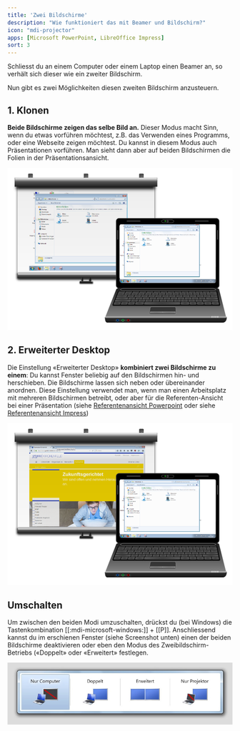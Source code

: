 ```yaml
---
title: 'Zwei Bildschirme'
description: "Wie funktioniert das mit Beamer und Bildschirm?"
icon: "mdi-projector"
apps: [Microsoft PowerPoint, LibreOffice Impress]
sort: 3
---
```




Schliesst du an einem Computer oder einem Laptop einen Beamer an, so verhält sich dieser wie ein zweiter Bildschirm.

Nun gibt es zwei Möglichkeiten diesen zweiten Bildschirm anzusteuern.

## 1. Klonen
**Beide Bildschirme zeigen das selbe Bild an.** Dieser Modus macht Sinn, wenn du etwas vorführen möchtest, z.B. das Verwenden eines Programms, oder eine Webseite zeigen möchtest. Du kannst in diesem Modus auch Präsentationen vorführen. Man sieht dann aber auf beiden Bildschirmen die Folien in der Präsentationsansicht.


![Laptop und Beamer im Klonmodus](./images/klonen.png)

## 2. Erweiterter Desktop
Die Einstellung «Erweiterter Desktop» **kombiniert zwei Bildschirme zu einem**: Du kannst Fenster beliebig auf den Bildschirmen hin- und herschieben. Die Bildschirme lassen sich neben oder übereinander anordnen. Diese Einstellung verwendet man, wenn man einen Arbeitsplatz mit mehreren Bildschirmen betreibt, oder aber für die Referenten-Ansicht bei einer Präsentation (siehe [Referentenansicht Powerpoint](../../powerpoint/referentenansicht/) oder siehe [Referentenansicht Impress](../../impress/referentenansicht/))

![Laptop und Beamer mit erweitertem Desktop](./images/erweiterter-desktop.png)


## Umschalten
Um zwischen den beiden Modi umzuschalten, drückst du (bei Windows) die Tastenkombination [[:mdi-microsoft-windows:]] + [[P]]. Anschliessend kannst du im erschienen Fenster (siehe Screenshot unten) einen der beiden Bildschirme deaktivieren oder eben den Modus des Zweibildschirm-Betriebs («Doppelt» oder «Erweitert» festlegen.

![Auswahl des Betriebsmodus für mehrere Bildschirme](./images/windows-p.jpg)



